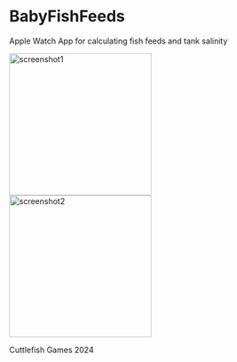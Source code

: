 # BabyFishFeeds
 
Apple Watch App for calculating fish feeds and tank salinity

<img width="256" alt="screenshot1" src="https://github.com/user-attachments/assets/aa6595b2-1836-4ca7-9ffd-ad57df998834" />
<img width="256" alt="screenshot2" src="https://github.com/user-attachments/assets/b23c1303-85c4-432a-8902-5fc27781b38e" />

Cuttlefish Games 2024
